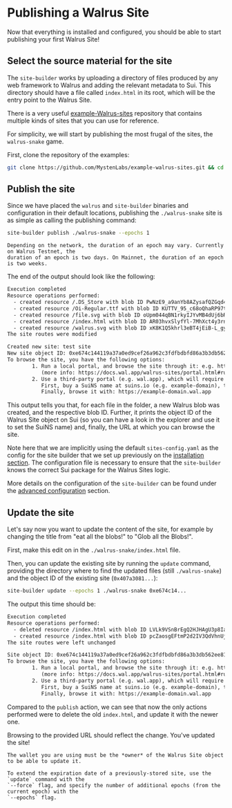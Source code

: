 # Publishing a Walrus Site

Now that everything is installed and configured, you should be able to start publishing your first
Walrus Site!

## Select the source material for the site

The `site-builder` works by uploading a directory of files produced by any web framework to Walrus
and adding the relevant metadata to Sui. This directory should have a file called `index.html` in
its root, which will be the entry point to the Walrus Site.

There is a very useful [example-Walrus-sites](https://github.com/MystenLabs/example-walrus-sites)
repository that contains multiple kinds of sites that you can use for reference.

For simplicity, we will start by publishing the most frugal of the sites, the `walrus-snake` game.

First, clone the repository of the examples:

``` sh
git clone https://github.com/MystenLabs/example-walrus-sites.git && cd example-walrus-sites
```

## Publish the site

Since we have placed the `walrus` and `site-builder` binaries and configuration in their default
locations, publishing the `./walrus-snake` site is as simple as calling the publishing command:

``` sh
site-builder publish ./walrus-snake --epochs 1 
```

``` admonish tip
Depending on the network, the duration of an epoch may vary. Currently on Walrus Testnet, the
duration of an epoch is two days. On Mainnet, the duration of an epoch is two weeks.
```

The end of the output should look like the following:

``` txt
Execution completed
Resource operations performed:
  - created resource /.DS_Store with blob ID PwNzE9_a9anYb8AZysafQZGqd4h0scsTGhzF2GPsWmQ
  - created resource /Oi-Regular.ttf with blob ID KUTTV_95_c68oQhaRP97tDPOYu0vqCWiGL7mzOq1faU
  - created resource /file.svg with blob ID oUpm044qBN1rkyIJYvMB4dUj6bRe3QEvJAN-cvlIFmk
  - created resource /index.html with blob ID AR03hvxSlyfYl-7MhXct4y3rnIIGPHdnjiIF03BK_XY
  - created resource /walrus.svg with blob ID xK8K1Q5khrl3eBT4jEiB-L_gyShEIOVWti8DcAoEjtw
The site routes were modified

Created new site: test site
New site object ID: 0xe674c144119a37a0ed9cef26a962c3fdfbdbfd86a3b3db562ee81d5542a4eccf
To browse the site, you have the following options:
        1. Run a local portal, and browse the site through it: e.g. http://5qs1ypn4wn90d6mv7d7dkwvvl49hdrlpqulr11ngpykoifycwf.localhost:3000
           (more info: https://docs.wal.app/walrus-sites/portal.html#running-the-portal-locally)
        2. Use a third-party portal (e.g. wal.app), which will require a SuiNS name.
           First, buy a SuiNS name at suins.io (e.g. example-domain), then point it to the site object ID.
           Finally, browse it with: https://example-domain.wal.app
```

This output tells you that, for each file in the folder, a new Walrus blob was created, and the
respective blob ID. Further, it prints the object ID of the Walrus Site object on Sui (so you can
have a look in the explorer and use it to set the SuiNS name) and, finally, the URL at which you can
browse the site.

Note here that we are implicitly using the default `sites-config.yaml` as the config for the site
builder that we set up previously on the [installation section](./tutorial-install.html). The
configuration file is necessary to ensure that the `site-builder` knows the correct Sui package for
the Walrus Sites logic.

More details on the configuration of the `site-builder` can be found under the [advanced
configuration](./builder-config.md) section.

## Update the site

Let's say now you want to update the content of the site, for example by changing the title from
"eat all the blobs!" to "Glob all the Blobs!".

First, make this edit on in the `./walrus-snake/index.html` file.

Then, you can update the existing site by running the `update` command, providing the directory
where to find the updated files (still `./walrus-snake`) and the object ID of the existing site
(`0x407a3081...`):

``` sh
site-builder update --epochs 1 ./walrus-snake 0xe674c14...
```

The output this time should be:

``` txt
Execution completed
Resource operations performed:
  - deleted resource /index.html with blob ID LVLk9VSnBrEgQ2HJHAgU3p8IarKypQpfn38aSeUZzzE
  - created resource /index.html with blob ID pcZaosgEFtmP2d2IV3QdVhnUjajvQzY2ev8d9U_D5VY
The site routes were left unchanged

Site object ID: 0xe674c144119a37a0ed9cef26a962c3fdfbdbfd86a3b3db562ee81d5542a4eccf
To browse the site, you have the following options:
        1. Run a local portal, and browse the site through it: e.g. http://2ql9wtro4xf2x13pm9jjeyhhfj28okawz5hy453hkyfeholy6f.localhost:3000
           (more info: https://docs.wal.app/walrus-sites/portal.html#running-the-portal-locally)
        2. Use a third-party portal (e.g. wal.app), which will require a SuiNS name.
           First, buy a SuiNS name at suins.io (e.g. example-domain), then point it to the site object ID.
           Finally, browse it with: https://example-domain.wal.app
```

Compared to the `publish` action, we can see that now the only actions performed were to delete the
old `index.html`, and update it with the newer one.

Browsing to the provided URL should reflect the change. You've updated the site!

```admonish note
The wallet you are using must be the *owner* of the Walrus Site object to be able to update it.
```

```admonish danger title="Extending the expiration date of an existing site"
To extend the expiration date of a previously-stored site, use the `update` command with the
`--force` flag, and specify the number of additional epochs (from the current epoch) with the
`--epochs` flag.
```
